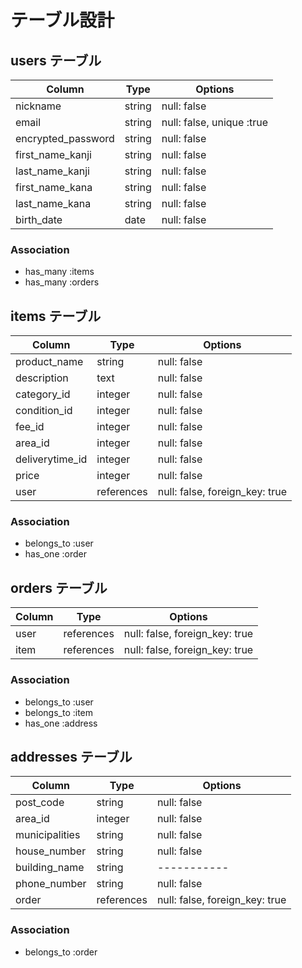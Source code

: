 # テーブル設計

## users テーブル

| Column             | Type   | Options     |
| ------------------ | ------ | ----------- |
| nickname           | string | null: false |
| email              | string | null: false, unique :true|
| encrypted_password | string | null: false |
| first_name_kanji   | string | null: false |
| last_name_kanji    | string | null: false |
| first_name_kana    | string | null: false |
| last_name_kana     | string | null: false |
| birth_date         | date   | null: false |

### Association
- has_many :items
- has_many :orders


## items テーブル

| Column            | Type       | Options     |
| ------------------| ------     | ----------- |
| product_name      | string     | null: false |
| description       | text       | null: false |
| category_id       | integer    | null: false |
| condition_id      | integer    | null: false |
| fee_id            | integer    | null: false |
| area_id           | integer    | null: false |
| deliverytime_id   | integer    | null: false |
| price             | integer    | null: false |
| user              | references | null: false, foreign_key: true |

### Association

- belongs_to :user
- has_one :order


## orders テーブル

| Column | Type       | Options                        |
| ------ | ---------- | -------------------------------|
| user   | references | null: false, foreign_key: true |
| item   | references | null: false, foreign_key: true |


### Association

- belongs_to :user
- belongs_to :item
- has_one  :address 



## addresses テーブル

| Column         | Type       | Options     |
| -------------- | ---------- | ----------- |
| post_code      | string     | null: false |
| area_id        | integer    | null: false |
| municipalities | string     | null: false |
| house_number   | string     | null: false |
| building_name  | string     | ----------- |
| phone_number   | string     | null: false |
| order          | references | null: false, foreign_key: true |


### Association

- belongs_to :order